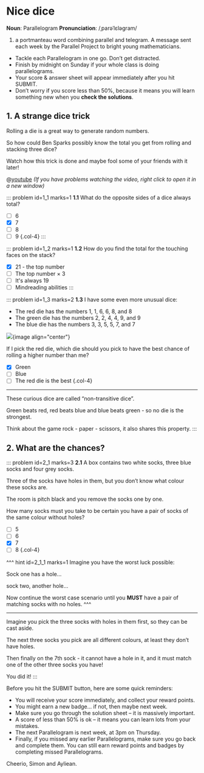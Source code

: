 # Nice dice

<div class="dictionary">

__Noun__: Parallelogram
__Pronunciation__: /ˌparəˈlɛləɡram/

1. a portmanteau word combining parallel and telegram. A message sent each
week by the Parallel Project to bright young mathematicians.

</div>

*	Tackle each Parallelogram in one go. Don’t get distracted.
*	Finish by midnight on Sunday if your whole class is doing parallelograms.
*	Your score & answer sheet will appear immediately after you hit SUBMIT.
*	Don’t worry if you score less than 50%, because it means you will learn something new when you __check the solutions__.


## 1. A strange dice trick

Rolling a die is a great way to generate random numbers.  

So how could Ben Sparks possibly know the total you get from rolling and stacking three dice?  

Watch how this trick is done and maybe fool some of your friends with it later!  

@[youtube](sGkwG8c0__E?rel=0) _(If you have problems watching the video, right click to open it in a new window)_

::: problem id=1_1 marks=1
__1.1__ What do the opposite sides of a dice always total?

* [ ] 6
* [x] 7
* [ ] 8
* [ ] 9
{.col-4}
:::

::: problem id=1_2 marks=1
__1.2__ How do you find the total for the touching faces on the stack?

* [x] 21 - the top number
* [ ] The top number × 3
* [ ] It's always 19
* [ ] Mindreading abilities
:::

::: problem id=1_3 marks=2
__1.3__ I have some even more unusual dice:  

* The red die has the numbers 1, 1, 6, 6, 8, and 8  
* The green die has the numbers 2, 2, 4, 4, 9, and 9  
* The blue die has the numbers 3, 3, 5, 5, 7, and 7  

![](/resources/8-43-nice-dice/1-dice.png){image align="center"}

If I pick the red die, which die should you pick to have the best chance of rolling a higher number than me?

* [x] Green
* [ ] Blue
* [ ] The red die is the best
{.col-4}

---

These curious dice are called “non-transitive dice”.  

Green beats red, red beats blue and blue beats green - so no die is the strongest.  

Think about the game rock - paper - scissors, it also shares this property.
:::


## 2. What are the chances?

::: problem id=2_1 marks=3
__2.1__ A box contains two white socks, three blue socks and four grey socks.  

Three of the socks have holes in them, but you don’t know what colour these socks are.  

The room is pitch black and you remove the socks one by one.  

How many socks must you take to be certain you have a pair of socks of the same colour without holes?  

* [ ] 5
* [ ] 6
* [x] 7
* [ ] 8
{.col-4}

^^^ hint id=2_1_1 marks=1
Imagine you have the worst luck possible:  

Sock one has a hole...  

sock two, another hole...  

Now continue the worst case scenario until you __MUST__ have a pair of matching socks with no holes.
^^^

---

Imagine you pick the three socks with holes in them first, so they can be cast aside.  

The next three socks you pick are all different colours, at least they don’t have holes.  

Then finally on the 7th sock - it cannot have a hole in it, and it must match one of the other three socks you have!  

You did it!
:::


Before you hit the SUBMIT button, here are some quick reminders:

*	You will receive your score immediately, and collect your reward points.
*	You might earn a new badge... if not, then maybe next week.
*	Make sure you go through the solution sheet – it is massively important.
*	A score of less than 50% is ok – it means you can learn lots from your mistakes.
*	The next Parallelogram is next week, at 3pm on Thursday.
*	Finally, if you missed any earlier Parallelograms, make sure you go back and complete them. You can still earn reward points and badges by completing missed Parallelograms.

Cheerio,
Simon and Ayliean.